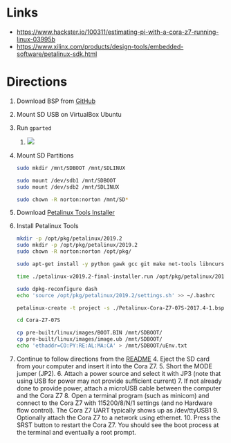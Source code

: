 # Links

- https://www.hackster.io/100311/estimating-pi-with-a-cora-z7-running-linux-03995b
- https://www.xilinx.com/products/design-tools/embedded-software/petalinux-sdk.html

# Directions

1. Download BSP from [GitHub](https://github.com/Digilent/Petalinux-Cora-Z7-07S/releases)
1. Mount SD USB on VirtualBox Ubuntu
1. Run `gparted`
    1. ![](https://i.imgur.com/rM1JOgR.png)
1.  Mount SD Partitions
    ```bash
    sudo mkdir /mnt/SDBOOT /mnt/SDLINUX

    sudo mount /dev/sdb1 /mnt/SDBOOT
    sudo mount /dev/sdb2 /mnt/SDLINUX

    sudo chown -R norton:norton /mnt/SD*
    ```
1. Download [Petalinux Tools Installer](https://www.xilinx.com/member/forms/download/xef.html?filename=petalinux-v2019.2-final-installer.run)
1. Install Petalinux Tools
    ```bash
    mkdir -p /opt/pkg/petalinux/2019.2
    sudo mkdir -p /opt/pkg/petalinux/2019.2
    sudo chown -R norton:norton /opt/pkg/

    sudo apt-get install -y python gawk gcc git make net-tools libncurses5-dev tftpd zlib1g:i386 libssl-dev flex bison libselinux1 gnupg wget diffstat chrpath socat xterm autoconf libtool tar unzip texinfo zlib1g-dev gcc-multilib build-essential libsdl1.2-dev libglib2.0-dev screen pax gzip

    time ./petalinux-v2019.2-final-installer.run /opt/pkg/petalinux/2019.2/

    sudo dpkg-reconfigure dash
    echo 'source /opt/pkg/petalinux/2019.2/settings.sh' >> ~/.bashrc

    petalinux-create -t project -s ./Petalinux-Cora-Z7-07S-2017.4-1.bsp

    cd Cora-Z7-07S

    cp pre-built/linux/images/BOOT.BIN /mnt/SDBOOT/
    cp pre-built/linux/images/image.ub /mnt/SDBOOT/
    echo 'ethaddr=CO:PY:RE:AL:MA:CA' > /mnt/SDBOOT/uEnv.txt
    ```

1. Continue to follow directions from the [README](https://github.com/Digilent/Petalinux-Cora-Z7-07S#run-the-pre-built-image-from-sd)
    4. Eject the SD card from your computer and insert it into the Cora Z7.
    5. Short the MODE jumper (JP2).
    6. Attach a power source and select it with JP3 (note that using USB for power may not provide sufficient current)
    7. If not already done to provide power, attach a microUSB cable between the computer and the Cora Z7
    8. Open a terminal program (such as minicom) and connect to the Cora Z7 with 115200/8/N/1 settings (and no Hardware flow control). The Cora Z7 UART typically shows up as /dev/ttyUSB1
    9. Optionally attach the Cora Z7 to a network using ethernet.
    10. Press the SRST button to restart the Cora Z7. You should see the boot process at the terminal and eventually a root prompt.
